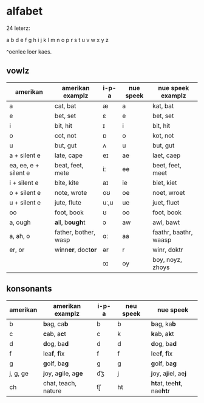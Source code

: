 # alfabet

24 leterz:

a b d e f g h i j k l m n o p r s t u v w x y z

^oenlee loer kaes.

## vowlz

| amerikan | amerikan examplz | i-p-a | nue speek | nue speek examplz |
| --- | --- | --- | --- | --- |
| a | cat, bat | æ | a | kat, bat |
| e | bet, set | ɛ | e | bet, set |
| i | bit, hit | ɪ | i | bit, hit |
| o | cot, not | ɒ | o | kot, not |
| u | but, gut | ʌ | u | but, gut |
| a + silent e | late, cape | eɪ | ae | laet, caep |
| ea, ee, e + silent e | beat, feet, mete | iː | ee | beet, feet, meet |
| i + silent e | bite, kite | aɪ | ie | biet, kiet |
| o + silent e | note, wrote | oʊ | oe | noet, wroet |
| u + silent e | jute, flute | uː,u | ue | juet, fluet |
| oo | foot, book | ʊ | oo | foot, book |
| a, ough | **a**ll, b**ough**t | ɔ | aw | awl, bawt | 
| a, ah, o | father, bother, wasp | ɑː | aa | faathr, baathr, waasp |
| er, or | winn**er**, doct**or** | ər | r | winr, doktr | 
|  |  | ɔɪ | oy | boy, noyz, zhoys |

## konsonants

| amerikan | amerikan examplz | i-p-a | neu speek | nue speek |
| --- | --- | --- | --- | --- |
| b | **b**ag, ca**b** | b | b | **b**ag, ka**b** |
| c | **c**ab, a**c**t | c | k |  **k**ab, a**k**t |
| d | **d**og, ba**d** | d | d | **d**og, ba**d** |
| f | lea**f**, **f**ix | f | f | lee**f**, **f**ix |
| g | **g**olf, ba**g** | ɡ | g | **g**olf, ba**g** |
| j, g, ge | **j**oy, a**g**ile, a**ge** | d͡ʒ | j | **j**oy, a**j**iel, ae**j** |
| ch | chat, teach, nature | t͡ʃ | ht | **ht**at, tee**ht**, nae**ht**r | 
